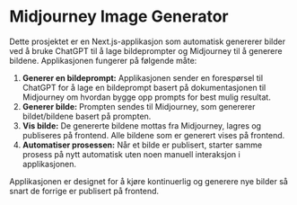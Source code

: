 # Midjourney Image Generator

Dette prosjektet er en Next.js-applikasjon som automatisk genererer bilder ved å bruke ChatGPT til å lage bildeprompter og Midjourney til å generere bildene. Applikasjonen fungerer på følgende måte:

1. **Generer en bildeprompt:** Applikasjonen sender en forespørsel til ChatGPT for å lage en bildeprompt basert på dokumentasjonen til Midjourney om hvordan bygge opp prompts for best mulig resultat.
2. **Generer bilde:** Prompten sendes til Midjourney, som genererer bildet/bildene basert på prompten.
3. **Vis bilde:** De genererte bildene mottas fra Midjourney, lagres og publiseres på frontend. Alle bildene som er generert vises på frontend.
4. **Automatiser prosessen:** Når et bilde er publisert, starter samme prosess på nytt automatisk uten noen manuell interaksjon i applikasjonen.

Applikasjonen er designet for å kjøre kontinuerlig og generere nye bilder så snart de forrige er publisert på frontend.


